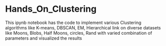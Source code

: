 # Hands_On_Clustering

This ipynb notebook has the code to implement various Clustering algorithms like K-means, DBSCAN, EM, Hierarchical link on diverse datasets like Moons, Blobs, Half Moons, circles, Rand with varied combination of parameters and visualized the results
